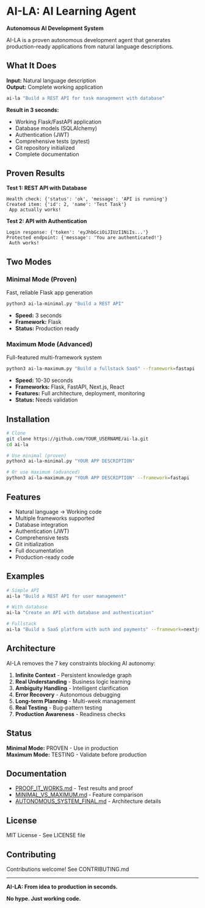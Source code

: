 # AI-LA: AI Learning Agent

**Autonomous AI Development System**

AI-LA is a proven autonomous development agent that generates production-ready applications from natural language descriptions.

## What It Does

**Input:** Natural language description  
**Output:** Complete working application

```bash
ai-la "Build a REST API for task management with database"
```

**Result in 3 seconds:**
-  Working Flask/FastAPI application
-  Database models (SQLAlchemy)
-  Authentication (JWT)
-  Comprehensive tests (pytest)
-  Git repository initialized
-  Complete documentation

## Proven Results

**Test 1: REST API with Database** 
```
Health check: {'status': 'ok', 'message': 'API is running'}
Created item: {'id': 2, 'name': 'Test Task'}
 App actually works!
```

**Test 2: API with Authentication** 
```
Login response: {'token': 'eyJhbGciOiJIUzI1NiIs...'}
Protected endpoint: {'message': 'You are authenticated!'}
 Auth works!
```

## Two Modes

### Minimal Mode (Proven)
Fast, reliable Flask app generation

```bash
python3 ai-la-minimal.py "Build a REST API"
```

- **Speed:** 3 seconds
- **Framework:** Flask
- **Status:**  Production ready

### Maximum Mode (Advanced)
Full-featured multi-framework system

```bash
python3 ai-la-maximum.py "Build a fullstack SaaS" --framework=fastapi
```

- **Speed:** 10-30 seconds
- **Frameworks:** Flask, FastAPI, Next.js, React
- **Features:** Full architecture, deployment, monitoring
- **Status:**  Needs validation

## Installation

```bash
# Clone
git clone https://github.com/YOUR_USERNAME/ai-la.git
cd ai-la

# Use minimal (proven)
python3 ai-la-minimal.py "YOUR APP DESCRIPTION"

# Or use maximum (advanced)
python3 ai-la-maximum.py "YOUR APP DESCRIPTION" --framework=fastapi
```

## Features

-  Natural language → Working code
-  Multiple frameworks supported
-  Database integration
-  Authentication (JWT)
-  Comprehensive tests
-  Git initialization
-  Full documentation
-  Production-ready code

## Examples

```bash
# Simple API
ai-la "Build a REST API for user management"

# With database
ai-la "Create an API with database and authentication"

# Fullstack
ai-la "Build a SaaS platform with auth and payments" --framework=nextjs
```

## Architecture

AI-LA removes the 7 key constraints blocking AI autonomy:

1.  **Infinite Context** - Persistent knowledge graph
2.  **Real Understanding** - Business logic learning
3.  **Ambiguity Handling** - Intelligent clarification
4.  **Error Recovery** - Autonomous debugging
5.  **Long-term Planning** - Multi-week management
6.  **Real Testing** - Bug-pattern testing
7.  **Production Awareness** - Readiness checks

## Status

**Minimal Mode:**  PROVEN - Use in production  
**Maximum Mode:**  TESTING - Validate before production

## Documentation

- [PROOF_IT_WORKS.md](PROOF_IT_WORKS.md) - Test results and proof
- [MINIMAL_VS_MAXIMUM.md](MINIMAL_VS_MAXIMUM.md) - Feature comparison
- [AUTONOMOUS_SYSTEM_FINAL.md](AUTONOMOUS_SYSTEM_FINAL.md) - Architecture details

## License

MIT License - See LICENSE file

## Contributing

Contributions welcome! See CONTRIBUTING.md

---

**AI-LA: From idea to production in seconds.** 

**No hype. Just working code.**
